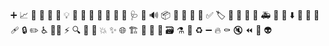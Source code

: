 :heavy_plus_sign:
:chart_with_upwards_trend:
:dizzy:
:bento:
:necktie:
:construction_worker:
:bulb:
:wrench:
:busts_in_silhouette:
:hammer:
:memo:
:test_tube:
:triangular_flag_on_post:
:see_no_evil:
:stethoscope:
:page_facing_up:
:loud_sound:
:package:
:closed_lock_with_key:
:seedling:
:camera_flash:
:money_with_wings:
:white_check_mark:
:label:
:lipstick:
:safety_vest:
:tada:
:goal_net:
:ambulance:
:monocle_face:
:rocket:
:arrow_down:
:bug:
:green_heart:
:rotating_light:
:adhesive_bandage:
:lock:
:pencil2:
:wheelchair:
:technologist:
:zap:
:mag:
:art:
:children_crossing:
:boom:
:sparkles:
:globe_with_meridians:
:building_construction:
:twisted_rightwards_arrows:
:clown_face:
:truck:
:card_file_box:
:alembic:
:pushpin:
:recycle:
:heavy_minus_sign:
:fire:
:coffin:
:mute:
:rewind:
:bookmark:
:alien:
